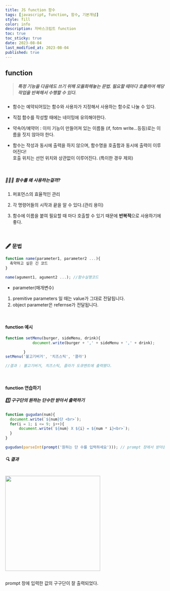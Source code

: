 ```yaml
---
title: JS function 함수
tags: [javascript, function, 함수, 기본개념]
style: fill
color: info
description: 자바스크립트 function
toc: true
toc_sticky: true
date: 2023-08-04
last_modified_at: 2023-08-04
published: true
---
```


## function
   
> ##### 특정 기능을 다음에도 쓰기 위해 모듈화해놓는 문법. 필요할 때마다 호출하여 해당 작업을 반복해서 수행할 수 있다.

- 함수는 예약되어있는 함수와 사용자가 지정해서 사용하는 함수로 나눌 수 있다.

- 직접 함수를 작성할 때에는 네이밍에 유의해야한다.

- 약속어/예약어 : 이미 기능이 만들어져 있는 이름들 (if, fotm write...등등)로는 이름을 짓지 않아야 한다.

- 함수는 작성과 동시에 출력을 하지 않으며, 함수명을 호출함과 동시에 출력이 이루어진다!<br>
호출 위치는 선언 위치와 상관없이 이루어진다. (특이한 경우 제외)

<br>

##### 🤷🏻‍♀️ 함수를 **왜** 사용하는걸까?

1. 퍼포먼스의 효율적인 관리

1. 각 명령어들의 시작과 끝을 알 수 있다.(관리 용이)

1. 함수에 이름을 붙여 필요할 때 마다 호출할 수 있기 때문에 **반복적**으로 사용하기에 좋다.

<br>

### 🖋️ 문법

```javascript
function name(parameter1, parameter2 ...){
  축약하고 싶은 긴 코드
}

name(agument1, agument2 ...); //함수실행코드
```
- parameter(매개변수)
 1. premitive parameters 일 때는 value가 그대로 전달됩니다.
 1. object parameter은 refernse가 전달됩니다.



<br>

#### function 예시

```javascript
function setMenu(burger, sideMenu, drink){
            document.write(burger + ',' + sideMenu + ',' + drink);

        }
setMenu('불고기버거', '치즈스틱', '콜라')

//결과 : 불고기버거, 치즈스틱, 콜라가 도큐멘트에 출력됐다.
```


<br>

#### function 연습하기

##### 1️⃣ 구구단의 원하는 단수만 받아서 출력하기

  ```javascript
function gugudan(num){
    document.write(`${num}단 <br>`);
    for(i = 1; i <= 9; i++){
        document.write(`${num} X ${i} = ${num * i}<br>`);
    }
}

gugudan(parseInt(prompt('원하는 단 수를 입력하세요'))); // prompt 창에서 받아온 문자열을 parseInt로 숫자열로 변환
  ```

##### 🔍 결과 <br>
<img src="https://github.com/yamtto03122/yamtto03122.github.io/assets/134922108/12604644-c082-42f5-8489-ee6e165e3814" style= "height:300px; margin:1em 0;">

prompt 창에 입력한 값의 구구단이 잘 출력되었다.


<br>



